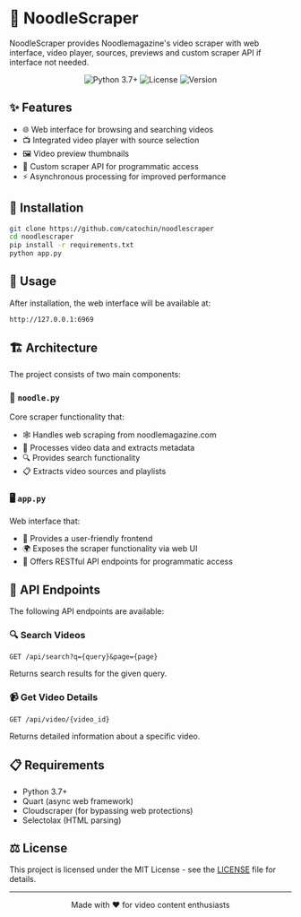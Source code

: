 # 🍜 NoodleScraper

NoodleScraper provides Noodlemagazine's video scraper with web interface, video player, sources, previews and custom scraper API if interface not needed.

<p align="center">
<img src="https://img.shields.io/badge/Python-3.7+-blue.svg" alt="Python 3.7+"/>
<img src="https://img.shields.io/badge/License-MIT-brightgreen.svg" alt="License"/>
<img src="https://img.shields.io/badge/Version-1.0-green.svg" alt="Version"/>
</p>

## ✨ Features

- 🌐 Web interface for browsing and searching videos
- 📺 Integrated video player with source selection
- 🖼️ Video preview thumbnails
- 🔌 Custom scraper API for programmatic access
- ⚡ Asynchronous processing for improved performance

## 🚀 Installation

```bash
git clone https://github.com/catochin/noodlescraper
cd noodlescraper
pip install -r requirements.txt
python app.py
```

## 🔧 Usage

After installation, the web interface will be available at:
```
http://127.0.0.1:6969
```

## 🏗️ Architecture

The project consists of two main components:

### 🧠 `noodle.py`

Core scraper functionality that:
- 🕸️ Handles web scraping from noodlemagazine.com
- 🔄 Processes video data and extracts metadata
- 🔍 Provides search functionality
- 📋 Extracts video sources and playlists

### 🖥️ `app.py`

Web interface that:
- 👤 Provides a user-friendly frontend
- 🌍 Exposes the scraper functionality via web UI
- 🔗 Offers RESTful API endpoints for programmatic access

## 🔌 API Endpoints

The following API endpoints are available:

### 🔍 Search Videos
```
GET /api/search?q={query}&page={page}
```
Returns search results for the given query.

### 📹 Get Video Details
```
GET /api/video/{video_id}
```
Returns detailed information about a specific video.

## 📋 Requirements

- Python 3.7+
- Quart (async web framework)
- Cloudscraper (for bypassing web protections)
- Selectolax (HTML parsing)

## ⚖️ License

This project is licensed under the MIT License - see the [LICENSE](LICENSE) file for details.

---

<p align="center">
Made with ❤️ for video content enthusiasts
</p>
